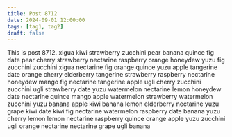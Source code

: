 ```yaml
---
title: Post 8712
date: 2024-09-01 12:00:00
tags: [tag1, tag2]
draft: false
---
```

This is post 8712.
xigua
kiwi
strawberry
zucchini
pear
banana
quince
fig
date
pear
cherry
strawberry
nectarine
raspberry
orange
honeydew
yuzu
fig
zucchini
zucchini
xigua
nectarine
fig
orange
quince
yuzu
apple
tangerine
date
orange
cherry
elderberry
tangerine
strawberry
raspberry
nectarine
honeydew
mango
fig
nectarine
tangerine
apple
ugli
cherry
zucchini
zucchini
ugli
strawberry
date
yuzu
watermelon
nectarine
lemon
honeydew
date
nectarine
quince
mango
apple
watermelon
strawberry
watermelon
zucchini
yuzu
banana
apple
kiwi
banana
lemon
elderberry
nectarine
yuzu
grape
kiwi
date
kiwi
fig
nectarine
watermelon
raspberry
date
banana
yuzu
cherry
lemon
lemon
nectarine
raspberry
quince
orange
apple
yuzu
zucchini
ugli
orange
nectarine
nectarine
grape
ugli
banana
